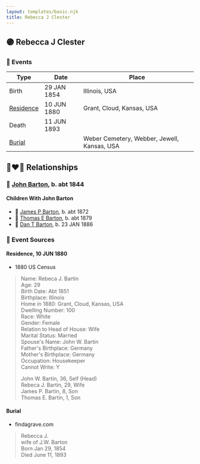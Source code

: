 ```yaml
---
layout: templates/basic.njk
title: Rebecca J Clester
---
```

## 🟣 Rebecca J Clester

### 📆 Events

Type | Date | Place
------ | ------ | ------
Birth | 29 JAN 1854 | Illinois, USA
[Residence](#event-event-0) | 10 JUN 1880 | Grant, Cloud, Kansas, USA
Death | 11 JUN 1893 |
[Burial](#event-event-6) |  | Weber Cemetery, Webber, Jewell, Kansas, USA

## 👩‍❤️‍👨 Relationships

### 🔵 [John Barton](/people/5/56328061), b. abt 1844

#### Children With John Barton
* 🔵 [James P Barton](/people/6/63115555), b. abt 1872
* 🔵 [Thomas E Barton](/people/1/19666544), b. abt 1879
* 🔵 [Dan T Barton](/people/9/95106328), b. 23 JAN 1886
### 📰 Event Sources

#### <a id="event-event-0"></a> Residence, 10 JUN 1880
* 1880 US Census
>   
  > Name: Rebeca J. Bartin  
  > Age: 29  
  > Birth Date: Abt 1851  
  > Birthplace: Illinois  
  > Home in 1880: Grant, Cloud, Kansas, USA  
  > Dwelling Number: 100  
  > Race: White  
  > Gender: Female  
  > Relation to Head of House: Wife  
  > Marital Status: Married  
  > Spouse's Name: John W. Bartin  
  > Father's Birthplace: Germany  
  > Mother's Birthplace: Germany  
  > Occupation: Housekeeper  
  > Cannot Write: Y  
  >   
  > John W. Bartin, 36, Self (Head)  
  > Rebeca J. Bartin, 29, Wife  
  > James P. Bartin, 8, Son  
  > Thomas E. Bartin, 1, Son  
  >

#### <a id="event-event-6"></a> Burial
* findagrave.com
>   
  > Rebecca J.  
  > wife of J.W. Barton  
  > Born Jan 29, 1854  
  > Died June 11, 1893
